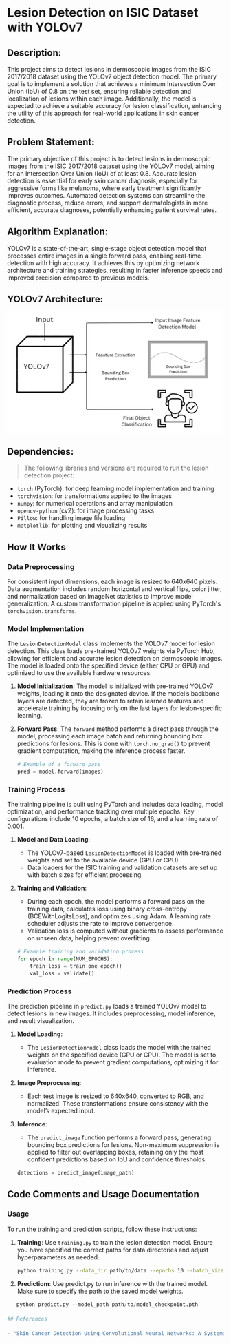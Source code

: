 # Lesion Detection on ISIC Dataset with YOLOv7

## Description:

This project aims to detect lesions in dermoscopic images from the ISIC 2017/2018 dataset using the YOLOv7 object detection model. The primary goal is to implement a solution that achieves a minimum Intersection Over Union (IoU) of 0.8 on the test set, ensuring reliable detection and localization of lesions within each image. Additionally, the model is expected to achieve a suitable accuracy for lesion classification, enhancing the utility of this approach for real-world applications in skin cancer detection.

## Problem Statement:

The primary objective of this project is to detect lesions in dermoscopic images from the ISIC 2017/2018 dataset using the YOLOv7 model, aiming for an Intersection Over Union (IoU) of at least 0.8. Accurate lesion detection is essential for early skin cancer diagnosis, especially for aggressive forms like melanoma, where early treatment significantly improves outcomes. Automated detection systems can streamline the diagnostic process, reduce errors, and support dermatologists in more efficient, accurate diagnoses, potentially enhancing patient survival rates.

## Algorithm Explanation:

YOLOv7 is a state-of-the-art, single-stage object detection model that processes entire images in a single forward pass, enabling real-time detection with high accuracy. It achieves this by optimizing network architecture and training strategies, resulting in faster inference speeds and improved precision compared to previous models.

## YOLOv7 Architecture:

![YOLOv7 Architecture](yolov7_architecture.png)

## Dependencies:

> The following libraries and versions are required to run the lesion detection project:

- `torch` (PyTorch): for deep learning model implementation and training
- `torchvision`: for transformations applied to the images
- `numpy`: for numerical operations and array manipulation
- `opencv-python` (cv2): for image processing tasks
- `Pillow`: for handling image file loading
- `matplotlib`: for plotting and visualizing results

## How It Works

### Data Preprocessing
For consistent input dimensions, each image is resized to 640x640 pixels. Data augmentation includes random horizontal and vertical flips, color jitter, and normalization based on ImageNet statistics to improve model generalization. A custom transformation pipeline is applied using PyTorch's `torchvision.transforms`.

### Model Implementation
The `LesionDetectionModel` class implements the YOLOv7 model for lesion detection. This class loads pre-trained YOLOv7 weights via PyTorch Hub, allowing for efficient and accurate lesion detection on dermoscopic images. The model is loaded onto the specified device (either CPU or GPU) and optimized to use the available hardware resources.

1. **Model Initialization**:
   The model is initialized with pre-trained YOLOv7 weights, loading it onto the designated device. If the model’s backbone layers are detected, they are frozen to retain learned features and accelerate training by focusing only on the last layers for lesion-specific learning.

2. **Forward Pass**:
   The `forward` method performs a direct pass through the model, processing each image batch and returning bounding box predictions for lesions. This is done with `torch.no_grad()` to prevent gradient computation, making the inference process faster.

   ```python
   # Example of a forward pass
   pred = model.forward(images)

### Training Process
The training pipeline is built using PyTorch and includes data loading, model optimization, and performance tracking over multiple epochs. Key configurations include 10 epochs, a batch size of 16, and a learning rate of 0.001.

1. **Model and Data Loading**:
   - The YOLOv7-based `LesionDetectionModel` is loaded with pre-trained weights and set to the available device (GPU or CPU).
   - Data loaders for the ISIC training and validation datasets are set up with batch sizes for efficient processing.

2. **Training and Validation**:
   - During each epoch, the model performs a forward pass on the training data, calculates loss using binary cross-entropy (BCEWithLogitsLoss), and optimizes using Adam. A learning rate scheduler adjusts the rate to improve convergence.
   - Validation loss is computed without gradients to assess performance on unseen data, helping prevent overfitting.

   ```python
   # Example training and validation process
   for epoch in range(NUM_EPOCHS):
       train_loss = train_one_epoch()
       val_loss = validate()

### Prediction Process
The prediction pipeline in `predict.py` loads a trained YOLOv7 model to detect lesions in new images. It includes preprocessing, model inference, and result visualization.

1. **Model Loading**:
   - The `LesionDetectionModel` class loads the model with the trained weights on the specified device (GPU or CPU). The model is set to evaluation mode to prevent gradient computations, optimizing it for inference.

2. **Image Preprocessing**:
   - Each test image is resized to 640x640, converted to RGB, and normalized. These transformations ensure consistency with the model’s expected input.

3. **Inference**:
   - The `predict_image` function performs a forward pass, generating bounding box predictions for lesions. Non-maximum suppression is applied to filter out overlapping boxes, retaining only the most confident predictions based on IoU and confidence thresholds.

   ```python
   detections = predict_image(image_path)

## Code Comments and Usage Documentation

### Usage
To run the training and prediction scripts, follow these instructions:

1. **Training**: Use `training.py` to train the lesion detection model. Ensure you have specified the correct paths for data directories and adjust hyperparameters as needed.
   ```bash
   python training.py --data_dir path/to/data --epochs 10 --batch_size 16

2. **Predictiom**: Use predict.py to run inference with the trained model. Make sure to specify the path to the saved model weights.
```python
   python predict.py --model_path path/to/model_checkpoint.pth

## References

- "Skin Cancer Detection Using Convolutional Neural Networks: A Systematic Review," *National Center for Biotechnology Information (NCBI)*, https://pmc.ncbi.nlm.nih.gov/articles/PMC9324455/

